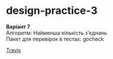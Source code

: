 # design-practice-3

**Варіант 7**<br/>
Алгоритм: Найменша кількість з'єднань<br/>
Пакет для перевірок в тестах: gocheck

[Travis](https://travis-ci.com/github/VictoryKS/design-practice-3/builds/166588969)
